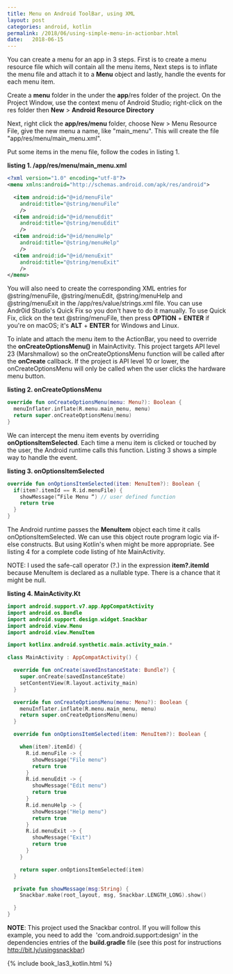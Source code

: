```yaml
---
title: Menu on Android ToolBar, using XML
layout: post
categories: android, kotlin
permalink: /2018/06/using-simple-menu-in-actionbar.html
date:   2018-06-15 
---
```


You can create a menu for an app in 3 steps. First is to create a menu resource file which will contain all the menu items, Next steps is to inflate the menu file and attach it to a **Menu** object and lastly, handle the events for each menu item.

Create a **menu** folder in the under the **app**/res folder of the project. On the Project Window, use the context menu of Android Studio; right-click on the res folder then **New** > **Android Resource Directory**

Next, right click the **app/res/menu** folder, choose New > Menu Resource File, give the new menu a name, like "main_menu". This will create the file "app/res/menu/main_menu.xml".

Put some items in the menu file, follow the codes in listing 1.

**listing 1. /app/res/menu/main_menu.xml** 

```xml
<?xml version="1.0" encoding="utf-8"?>
<menu xmlns:android="http://schemas.android.com/apk/res/android">

  <item android:id="@+id/menuFile"
    android:title="@string/menuFile"
    />
  <item android:id="@+id/menuEdit"
    android:title="@string/menuEdit"
    />
  <item android:id="@+id/menuHelp"
    android:title="@string/menuHelp"
    />
  <item android:id="@+id/menuExit"
    android:title="@string/menuExit"
    />
</menu>
```

You will also need to create the corresponding XML entries for @string/menuFile, @string/menuEdit, @string/menuHelp and @string/menuExit in the /app/res/value/strings.xml file. You can use Andr0id Studio's Quick Fix so you don't have to do it manually. To use Quick Fix, click on the text @string/menuFile, then press **OPTION** + **ENTER** if you're on macOS; it's **ALT** + **ENTER** for Windows and Linux.

To inlate and attach the menu item to the ActionBar, you need to override the  **onCreateOptionsMenu()** in MainActivity.  This project targets API level 23 (Marshmallow) so the onCreateOptionsMenu function will be called after the **onCreate** callback. If the project is API level 10 or lower, the onCreateOptionsMenu will only be called when the user clicks the hardware menu button.

**listing 2. onCreateOptionsMenu**
```kotlin
override fun onCreateOptionsMenu(menu: Menu?): Boolean {
  menuInflater.inflate(R.menu.main_menu, menu)
  return super.onCreateOptionsMenu(menu)
}
```

We can intercept the menu item events by overriding **onOptionsItemSelected**. Each time a menu item is clicked or touched by the user, the Android runtime calls this function. Listing 3 shows a simple way to handle the event.

**listing 3. onOptionsItemSelected**
```kotlin
override fun onOptionsItemSelected(item: MenuItem?): Boolean {
  if(item?.itemId == R.id.menuFile) {
    showMessage(“File Menu “) // user defined function
    return true
  }
}
```

The Android runtime passes the **MenuItem** object each time it calls onOptionsItemSelected. We can use this object route program logic via if-else constructs. But using Kotlin's when might be more appropriate. See listing 4 for a complete code listing of hte MainActivity.

NOTE: I used the safe-call operator (?.)  in the expression **item?.itemId** because MenuItem is declared as a nullable type. There is a chance that it might be null.

**listing 4. MainActivity.Kt**
```kotlin
import android.support.v7.app.AppCompatActivity
import android.os.Bundle
import android.support.design.widget.Snackbar
import android.view.Menu
import android.view.MenuItem

import kotlinx.android.synthetic.main.activity_main.*

class MainActivity : AppCompatActivity() {

  override fun onCreate(savedInstanceState: Bundle?) {
    super.onCreate(savedInstanceState)
    setContentView(R.layout.activity_main)
  }

  override fun onCreateOptionsMenu(menu: Menu?): Boolean {
    menuInflater.inflate(R.menu.main_menu, menu)
    return super.onCreateOptionsMenu(menu)
  }

  override fun onOptionsItemSelected(item: MenuItem?): Boolean {

    when(item?.itemId) {
      R.id.menuFile -> {
        showMessage("File menu")
        return true
      }
      R.id.menuEdit -> {
        showMessage("Edit menu")
        return true
      }
      R.id.menuHelp -> {
        showMessage("Help menu")
        return true
      }
      R.id.menuExit -> {
        showMessage("Exit")
        return true
      }
    }

    return super.onOptionsItemSelected(item)
  }

  private fun showMessage(msg:String) {
    Snackbar.make(root_layout, msg, Snackbar.LENGTH_LONG).show()

  }
}
```

<strong>NOTE</strong>: This project used the Snackbar control. If you will follow this example, you need to add the  'com.android.support:design' in the dependencies entries of the **build.gradle** file (see this post for instructions http://bit.ly/usingsnackbar)

{% include book_las3_kotlin.html %}

